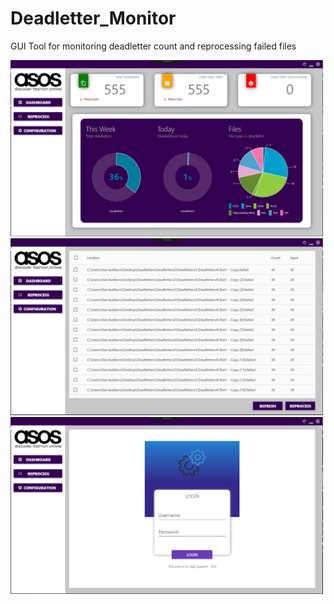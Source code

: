 # Deadletter_Monitor
GUI Tool for monitoring deadletter count and reprocessing failed files

<img src="images/1.PNG" width="500"> </br>
<img src="images/2.PNG" width="500"> </br>
<img src="images/3.PNG" width="500"> </br>
